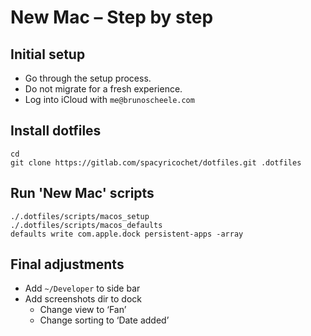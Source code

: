 # New Mac – Step by step

## Initial setup

* Go through the setup process.
* Do not migrate for a fresh experience.
* Log into iCloud with `me@brunoscheele.com`

## Install dotfiles

```
cd
git clone https://gitlab.com/spacyricochet/dotfiles.git .dotfiles
```

## Run 'New Mac' scripts

```
./.dotfiles/scripts/macos_setup
./.dotfiles/scripts/macos_defaults
defaults write com.apple.dock persistent-apps -array
```

## Final adjustments

* Add `~/Developer` to side bar
* Add screenshots dir to dock
  * Change view to ‘Fan’
  * Change sorting to ‘Date added’
